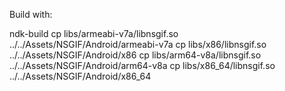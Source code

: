 Build with:

ndk-build
cp libs/armeabi-v7a/libnsgif.so ../../Assets/NSGIF/Android/armeabi-v7a
cp libs/x86/libnsgif.so ../../Assets/NSGIF/Android/x86
cp libs/arm64-v8a/libnsgif.so ../../Assets/NSGIF/Android/arm64-v8a
cp libs/x86_64/libnsgif.so ../../Assets/NSGIF/Android/x86_64
